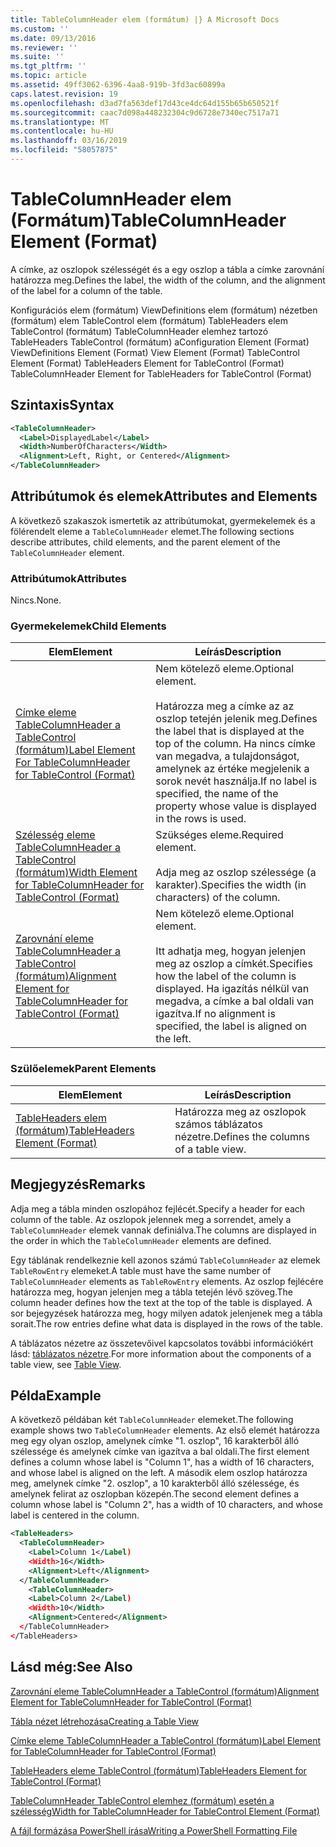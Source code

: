 ```yaml
---
title: TableColumnHeader elem (formátum) |} A Microsoft Docs
ms.custom: ''
ms.date: 09/13/2016
ms.reviewer: ''
ms.suite: ''
ms.tgt_pltfrm: ''
ms.topic: article
ms.assetid: 49ff3062-6396-4aa8-919b-3fd3ac60899a
caps.latest.revision: 19
ms.openlocfilehash: d3ad7fa563def17d43ce4dc64d155b65b650521f
ms.sourcegitcommit: caac7d098a448232304c9d6728e7340ec7517a71
ms.translationtype: MT
ms.contentlocale: hu-HU
ms.lasthandoff: 03/16/2019
ms.locfileid: "58057875"
---
```

# <a name="tablecolumnheader-element-format"></a><span data-ttu-id="f4d6e-102">TableColumnHeader elem (Formátum)</span><span class="sxs-lookup"><span data-stu-id="f4d6e-102">TableColumnHeader Element (Format)</span></span>

<span data-ttu-id="f4d6e-103">A címke, az oszlopok szélességét és a egy oszlop a tábla a címke zarovnání határozza meg.</span><span class="sxs-lookup"><span data-stu-id="f4d6e-103">Defines the label, the width of the column, and the alignment of the label for a column of the table.</span></span>

<span data-ttu-id="f4d6e-104">Konfigurációs elem (formátum) ViewDefinitions elem (formátum) nézetben (formátum) elem TableControl elem (formátum) TableHeaders elem TableControl (formátum) TableColumnHeader elemhez tartozó TableHeaders TableControl (formátum) a</span><span class="sxs-lookup"><span data-stu-id="f4d6e-104">Configuration Element (Format) ViewDefinitions Element (Format) View Element (Format) TableControl Element (Format) TableHeaders Element for TableControl (Format) TableColumnHeader Element for TableHeaders for TableControl (Format)</span></span>

## <a name="syntax"></a><span data-ttu-id="f4d6e-105">Szintaxis</span><span class="sxs-lookup"><span data-stu-id="f4d6e-105">Syntax</span></span>

```xml
<TableColumnHeader>
  <Label>DisplayedLabel</Label>
  <Width>NumberOfCharacters</Width>
  <Alignment>Left, Right, or Centered</Alignment>
</TableColumnHeader>
```

## <a name="attributes-and-elements"></a><span data-ttu-id="f4d6e-106">Attribútumok és elemek</span><span class="sxs-lookup"><span data-stu-id="f4d6e-106">Attributes and Elements</span></span>

<span data-ttu-id="f4d6e-107">A következő szakaszok ismertetik az attribútumokat, gyermekelemek és a fölérendelt eleme a `TableColumnHeader` elemet.</span><span class="sxs-lookup"><span data-stu-id="f4d6e-107">The following sections describe attributes, child elements, and the parent element of the `TableColumnHeader` element.</span></span>

### <a name="attributes"></a><span data-ttu-id="f4d6e-108">Attribútumok</span><span class="sxs-lookup"><span data-stu-id="f4d6e-108">Attributes</span></span>

<span data-ttu-id="f4d6e-109">Nincs.</span><span class="sxs-lookup"><span data-stu-id="f4d6e-109">None.</span></span>

### <a name="child-elements"></a><span data-ttu-id="f4d6e-110">Gyermekelemek</span><span class="sxs-lookup"><span data-stu-id="f4d6e-110">Child Elements</span></span>

|<span data-ttu-id="f4d6e-111">Elem</span><span class="sxs-lookup"><span data-stu-id="f4d6e-111">Element</span></span>|<span data-ttu-id="f4d6e-112">Leírás</span><span class="sxs-lookup"><span data-stu-id="f4d6e-112">Description</span></span>|
|-------------|-----------------|
|[<span data-ttu-id="f4d6e-113">Címke eleme TableColumnHeader a TableControl (formátum)</span><span class="sxs-lookup"><span data-stu-id="f4d6e-113">Label Element For TableColumnHeader for TableControl (Format)</span></span>](./label-element-for-tablecolumnheader-for-tablecontrol-format.md)|<span data-ttu-id="f4d6e-114">Nem kötelező eleme.</span><span class="sxs-lookup"><span data-stu-id="f4d6e-114">Optional element.</span></span><br /><br /> <span data-ttu-id="f4d6e-115">Határozza meg a címke az az oszlop tetején jelenik meg.</span><span class="sxs-lookup"><span data-stu-id="f4d6e-115">Defines the label that is displayed at the top of the column.</span></span> <span data-ttu-id="f4d6e-116">Ha nincs címke van megadva, a tulajdonságot, amelynek az értéke megjelenik a sorok nevét használja.</span><span class="sxs-lookup"><span data-stu-id="f4d6e-116">If no label is specified, the name of the property whose value is displayed in the rows is used.</span></span>|
|[<span data-ttu-id="f4d6e-117">Szélesség eleme TableColumnHeader a TableControl (formátum)</span><span class="sxs-lookup"><span data-stu-id="f4d6e-117">Width Element for TableColumnHeader for TableControl (Format)</span></span>](./width-element-for-tablecolumnheader-for-tablecontrol-format.md)|<span data-ttu-id="f4d6e-118">Szükséges eleme.</span><span class="sxs-lookup"><span data-stu-id="f4d6e-118">Required element.</span></span><br /><br /> <span data-ttu-id="f4d6e-119">Adja meg az oszlop szélessége (a karakter).</span><span class="sxs-lookup"><span data-stu-id="f4d6e-119">Specifies the width (in characters) of the column.</span></span>|
|[<span data-ttu-id="f4d6e-120">Zarovnání eleme TableColumnHeader a TableControl (formátum)</span><span class="sxs-lookup"><span data-stu-id="f4d6e-120">Alignment Element for TableColumnHeader for TableControl (Format)</span></span>](./alignment-element-for-tablecolumnheader-for-tablecontrol-format.md)|<span data-ttu-id="f4d6e-121">Nem kötelező eleme.</span><span class="sxs-lookup"><span data-stu-id="f4d6e-121">Optional element.</span></span><br /><br /> <span data-ttu-id="f4d6e-122">Itt adhatja meg, hogyan jelenjen meg az oszlop a címkét.</span><span class="sxs-lookup"><span data-stu-id="f4d6e-122">Specifies how the label of the column is displayed.</span></span> <span data-ttu-id="f4d6e-123">Ha igazítás nélkül van megadva, a címke a bal oldali van igazítva.</span><span class="sxs-lookup"><span data-stu-id="f4d6e-123">If no alignment is specified, the label is aligned on the left.</span></span>|

### <a name="parent-elements"></a><span data-ttu-id="f4d6e-124">Szülőelemek</span><span class="sxs-lookup"><span data-stu-id="f4d6e-124">Parent Elements</span></span>

|<span data-ttu-id="f4d6e-125">Elem</span><span class="sxs-lookup"><span data-stu-id="f4d6e-125">Element</span></span>|<span data-ttu-id="f4d6e-126">Leírás</span><span class="sxs-lookup"><span data-stu-id="f4d6e-126">Description</span></span>|
|-------------|-----------------|
|[<span data-ttu-id="f4d6e-127">TableHeaders elem (formátum)</span><span class="sxs-lookup"><span data-stu-id="f4d6e-127">TableHeaders Element (Format)</span></span>](./tableheaders-element-format.md)|<span data-ttu-id="f4d6e-128">Határozza meg az oszlopok számos táblázatos nézetre.</span><span class="sxs-lookup"><span data-stu-id="f4d6e-128">Defines the columns of a table view.</span></span>|

## <a name="remarks"></a><span data-ttu-id="f4d6e-129">Megjegyzés</span><span class="sxs-lookup"><span data-stu-id="f4d6e-129">Remarks</span></span>

<span data-ttu-id="f4d6e-130">Adja meg a tábla minden oszlopához fejlécét.</span><span class="sxs-lookup"><span data-stu-id="f4d6e-130">Specify a header for each column of the table.</span></span> <span data-ttu-id="f4d6e-131">Az oszlopok jelennek meg a sorrendet, amely a `TableColumnHeader` elemek vannak definiálva.</span><span class="sxs-lookup"><span data-stu-id="f4d6e-131">The columns are displayed in the order in which the `TableColumnHeader` elements are defined.</span></span>

<span data-ttu-id="f4d6e-132">Egy táblának rendelkeznie kell azonos számú `TableColumnHeader` az elemek `TableRowEntry` elemeket.</span><span class="sxs-lookup"><span data-stu-id="f4d6e-132">A table must have the same number of `TableColumnHeader` elements as `TableRowEntry` elements.</span></span> <span data-ttu-id="f4d6e-133">Az oszlop fejlécére határozza meg, hogyan jelenjen meg a tábla tetején lévő szöveg.</span><span class="sxs-lookup"><span data-stu-id="f4d6e-133">The column header defines how the text at the top of the table is displayed.</span></span> <span data-ttu-id="f4d6e-134">A sor bejegyzések határozza meg, hogy milyen adatok jelenjenek meg a tábla sorait.</span><span class="sxs-lookup"><span data-stu-id="f4d6e-134">The row entries define what data is displayed in the rows of the table.</span></span>

<span data-ttu-id="f4d6e-135">A táblázatos nézetre az összetevőivel kapcsolatos további információkért lásd: [táblázatos nézetre](./creating-a-table-view.md).</span><span class="sxs-lookup"><span data-stu-id="f4d6e-135">For more information about the components of a table view, see [Table View](./creating-a-table-view.md).</span></span>

## <a name="example"></a><span data-ttu-id="f4d6e-136">Példa</span><span class="sxs-lookup"><span data-stu-id="f4d6e-136">Example</span></span>

<span data-ttu-id="f4d6e-137">A következő példában két `TableColumnHeader` elemeket.</span><span class="sxs-lookup"><span data-stu-id="f4d6e-137">The following example shows two `TableColumnHeader` elements.</span></span> <span data-ttu-id="f4d6e-138">Az első elemét határozza meg egy olyan oszlop, amelynek címke "1. oszlop", 16 karakterből álló szélessége és amelynek címke van igazítva a bal oldali.</span><span class="sxs-lookup"><span data-stu-id="f4d6e-138">The first element defines a column whose label is "Column 1", has a width of 16 characters, and whose label is aligned on the left.</span></span> <span data-ttu-id="f4d6e-139">A második elem oszlop határozza meg, amelynek címke "2. oszlop", a 10 karakterből álló szélessége, és amelynek felirat az oszlopban közepén.</span><span class="sxs-lookup"><span data-stu-id="f4d6e-139">The second element defines a column whose label is "Column 2", has a width of 10 characters, and whose label is centered in the column.</span></span>

```xml
<TableHeaders>
  <TableColumnHeader>
    <Label>Column 1</Label)
    <Width>16</Width>
    <Alignment>Left</Alignment>
  </TableColumnHeader>
    <TableColumnHeader>
    <Label>Column 2</Label)
    <Width>10</Width>
    <Alignment>Centered</Alignment>
  </TableColumnHeader>
</TableHeaders>
```

## <a name="see-also"></a><span data-ttu-id="f4d6e-140">Lásd még:</span><span class="sxs-lookup"><span data-stu-id="f4d6e-140">See Also</span></span>

[<span data-ttu-id="f4d6e-141">Zarovnání eleme TableColumnHeader a TableControl (formátum)</span><span class="sxs-lookup"><span data-stu-id="f4d6e-141">Alignment Element for TableColumnHeader for TableControl (Format)</span></span>](./alignment-element-for-tablecolumnheader-for-tablecontrol-format.md)

[<span data-ttu-id="f4d6e-142">Tábla nézet létrehozása</span><span class="sxs-lookup"><span data-stu-id="f4d6e-142">Creating a Table View</span></span>](./creating-a-table-view.md)

[<span data-ttu-id="f4d6e-143">Címke eleme TableColumnHeader a TableControl (formátum)</span><span class="sxs-lookup"><span data-stu-id="f4d6e-143">Label Element for TableColumnHeader for TableControl (Format)</span></span>](./label-element-for-tablecolumnheader-for-tablecontrol-format.md)

[<span data-ttu-id="f4d6e-144">TableHeaders eleme TableControl (formátum)</span><span class="sxs-lookup"><span data-stu-id="f4d6e-144">TableHeaders Element for TableControl (Format)</span></span>](./tableheaders-element-format.md)

[<span data-ttu-id="f4d6e-145">TableColumnHeader TableControl elemhez (formátum) esetén a szélesség</span><span class="sxs-lookup"><span data-stu-id="f4d6e-145">Width for TableColumnHeader for TableControl Element (Format)</span></span>](./width-element-for-tablecolumnheader-for-tablecontrol-format.md)

[<span data-ttu-id="f4d6e-146">A fájl formázása PowerShell írása</span><span class="sxs-lookup"><span data-stu-id="f4d6e-146">Writing a PowerShell Formatting File</span></span>](./writing-a-powershell-formatting-file.md)

